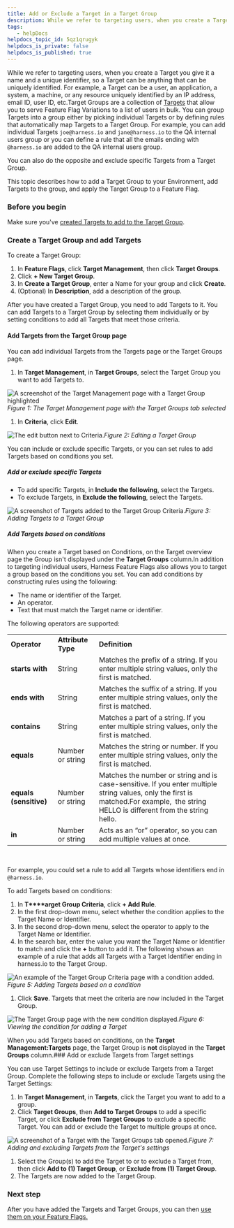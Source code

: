 ```yaml
---
title: Add or Exclude a Target in a Target Group
description: While we refer to targeting users, when you create a Target you give it a name and a unique identifier, so a Target can be anything that can be uniquely identified. For example, a Target can be a use…
tags: 
   - helpDocs
helpdocs_topic_id: 5qz1qrugyk
helpdocs_is_private: false
helpdocs_is_published: true
---
```


While we refer to targeting users, when you create a Target you give it a name and a unique identifier, so a Target can be anything that can be uniquely identified. For example, a Target can be a user, an application, a system, a machine, or any resource uniquely identified by an IP address, email ID, user ID, etc.Target Groups are a collection of [Targets](/article/dbk9uoaid3-add-targets) that allow you to serve Feature Flag Variations to a list of users in bulk. You can group Targets into a group either by picking individual Targets or by defining rules that automatically map Targets to a Target Group. For example, you can add individual Targets `joe@harness.io` and `jane@harness.io` to the QA internal users group or you can define a rule that all the emails ending with `@harness.io` are added to the QA internal users group.

You can also do the opposite and exclude specific Targets from a Target Group.  

This topic describes how to add a Target Group to your Environment, add Targets to the group, and apply the Target Group to a Feature Flag. 

### Before you begin

Make sure you've [created Targets to add to the Target Group](/article/dbk9uoaid3-add-targets).

### Create a Target Group and add Targets

To create a Target Group:

1. In **Feature Flags**, click **Target Management**, then click **Target Groups**.
2. Click **+ New Target Group**.
3. In **Create a Target Group**, enter a Name for your group and click **Create**.
4. (Optional) In **Description**, add a description of the group.

After you have created a Target Group, you need to add Targets to it. You can add Targets to a Target Group by selecting them individually or by setting conditions to add all Targets that meet those criteria. 

#### Add Targets from the Target Group page

You can add individual Targets from the Targets page or the Target Groups page. 

1. In **Target Management**, in **Target Groups**, select the Target Group you want to add Targets to.

![A screenshot of the Target Management page with a Target Group highlighted](https://files.helpdocs.io/kw8ldg1itf/articles/5qz1qrugyk/1660640966178/mc-5-n-7-vdm-0-o-9-j-9-qpr-wr-61-uz-09-ez-k-2-p-5-ndg-t-tjv-klau-1-omo-mxi-7-wam-fxtzp-p-d-1-hzgjo-ei-b-70-ws-uil-1-tl-2-qms-w-9-i-9-yedr-c-3-hyx-vne-3-qx-8-k-p-0-fzx-vvynz-la-9-krdf-y-9-ntoj-68-sovfh-mwbzi-6-j-4-g)*Figure 1: The Target Management page with the Target Groups tab selected*

1. In **Criteria**, click **Edit**.

![The edit button next to Criteria. ](https://files.helpdocs.io/kw8ldg1itf/articles/5qz1qrugyk/1658507048170/v-cx-995-q-a-2-vd-z-0-lie-qgbbaby-qeakz-mi-jzqou-1-f-3-q-ur-0-ellfydr-fp-4-d-8-rbs-v-5-dju-3-y-272-mujkx-hfb-wct-r-12-jbh-ee-2-ljm-pk-96-sq-8-js-tax-tglw-1-w-xt-gt-2-xvjg-4-sf-dn-6-q-3-u-2-nrse-4-pt-bandisb-w-6-nq)*Figure 2: Editing a Target Group*

You can include or exclude specific Targets, or you can set rules to add Targets based on conditions you set. 

##### Add or exclude specific Targets

* To add specific Targets, in **Include the following**, select the Targets.
* To exclude Targets, in **Exclude the following**, select the Targets.

![A screenshot of Targets added to the Target Group Criteria. ](https://files.helpdocs.io/kw8ldg1itf/articles/5qz1qrugyk/1658507117889/b-skzqa-1-wz-qm-7-o-4-dv-1-flyyx-u-1-ar-fwm-sfu-oc-6-ue-2-f-pscxfdz-5-kz-28-bh-65-z-g-6-hvwje-jju-dorh-kk-6-yke-kd-xnaszwz-sds-wukpa-rk-l-0-xm-tiv-0-jkps-ofsu-8-ku-md-t-autvty-8-t-n-75-awlosyk-cw-msj-2-w)*Figure 3: Adding Targets to a Target Group*

##### Add Targets based on conditions

When you create a Target based on Conditions, on the Target overview page the Group isn't displayed under the **Target Groups** column.In addition to targeting individual users, Harness Feature Flags also allows you to target a group based on the conditions you set. You can add conditions by constructing rules using the following:

* The name or identifier of the Target.
* An operator.
* Text that must match the Target name or identifier.

The following operators are supported:



|  |  |  |
| --- | --- | --- |
| **Operator** | **Attribute Type** | **Definition** |
| **starts with** | String | Matches the prefix of a string. If you enter multiple string values, only the first is matched. |
| **ends with** | String | Matches the suffix of a string. If you enter multiple string values, only the first is matched. |
| **contains** | String | Matches a part of a string. If you enter multiple string values, only the first is matched. |
| **equals** | Number or string | Matches the string or number. If you enter multiple string values, only the first is matched. |
| **equals (sensitive)** | Number or string | Matches the number or string and is case-sensitive. If you enter multiple string values, only the first is matched.For example,  the string HELLO is different from the string hello.  |
| **in** | Number or string | Acts as an “or” operator, so you can add multiple values at once. |

 

For example, you could set a rule to add all Targets whose identifiers end in `@harness.io`. 

To add Targets based on conditions:

1. In **T****arget Group Criteria**, click **+ Add Rule**.
2. In the first drop-down menu, select whether the condition applies to the Target Name or Identifier.
3. In the second drop-down menu, select the operator to apply to the Target Name or Identifier.
4. In the search bar, enter the value you want the Target Name or Identifier to match and click the **+** button to add it. The following shows an example of a rule that adds all Targets with a Target Identifier ending in harness.io to the Target Group.

![An example of the Target Group Criteria page with a condition added.](https://files.helpdocs.io/kw8ldg1itf/articles/5qz1qrugyk/1658507144015/k-n-8-jkn-m-0-mnlud-ec-5-g-wzi-yargn-fyu-p-tnumr-wfx-139-erilrfn-w-6-h-jh-an-hr-2-etk-c-2-h-82-k-xls-gdggc-st-zdmldfq-t-4-s-47-d-zybc-duepwgg-hbpp-4-hov-x-5-i-ppb-5-nig-are-0-js-7-ipd-5-lqud-rsym-9-e-gm-ry-q)*Figure 5: Adding Targets based on a condition*

1. Click **Save**. Targets that meet the criteria are now included in the Target Group.

![The Target Group page with the new condition displayed.](https://files.helpdocs.io/kw8ldg1itf/articles/5qz1qrugyk/1658507164912/mbz-va-wj-sif-ko-6-tpg-doehr-53-ku-kd-6-ph-0-m-80-k-6-mf-w-37-z-fe-0-h-88039-pi-dfa-rk-ln-hl-79-l-19-qz-s-506-jjcos-1-eubr-ykv-qoi-ko-lt-8-y-3-ongxax-xlx-8-icl-st-f-3-p-lvni-u-6-tq-7-igtq-4-msvg-8-a-qfwvy-mq)*Figure 6: Viewing the condition for adding a Target*

When you add Targets based on conditions, on the **Target Management:Targets** page, the Target Group is **not** displayed in the **Target Groups** column.### Add or exclude Targets from Target settings

You can use Target Settings to include or exclude Targets from a Target Group. Complete the following steps to include or exclude Targets using the Target Settings:

1. In **Target Management**, in **Targets**, click the Target you want to add to a group.
2. Click **Target Groups**, then **Add to Target Groups** to add a specific Target, or click **Exclude from Target Groups** to exclude a specific Target. You can add or exclude the Target to multiple groups at once.

![A screenshot of a Target with the Target Groups tab opened.](https://files.helpdocs.io/kw8ldg1itf/articles/5qz1qrugyk/1658507195650/59-v-6-y-k-3-d-nxs-1-lr-gbg-jnpccp-uyxon-rl-i-6-tp-iedw-d-7-nr-tr-a-snsb-0-nv-dd-wb-wn-pzg-s-7-d-pb-7-c-ov-vanf-btf-8-s-tjaga-r-42-h-6-e-hm-6-tc-t-9-dgd-tj-9-zi-fl-mej-vkq-tdehb-g-9-li-0-b-wz-6-r-uft-2-qwvkm-iomzw)*Figure 7: Adding and excluding Targets from the Target's settings*

1. Select the Group(s) to add the Target to or to exclude a Target from, then click **Add to (1) Target Group**, or **Exclude from (1) Target Group**.
2. The Targets are now added to the Target Group.

### Next step

After you have added the Targets and Target Groups, you can then [use them on your Feature Flags.](/article/xf3hmxbaji-targeting-users-with-flags)

